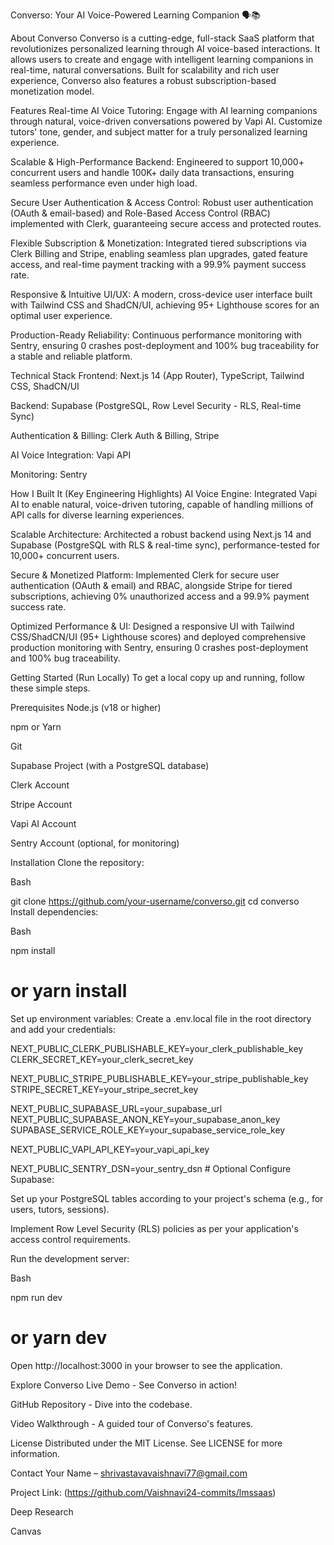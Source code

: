 
Converso: Your AI Voice-Powered Learning Companion 🗣️📚

About Converso
Converso is a cutting-edge, full-stack SaaS platform that revolutionizes personalized learning through AI voice-based interactions. It allows users to create and engage with intelligent learning companions in real-time, natural conversations. Built for scalability and rich user experience, Converso also features a robust subscription-based monetization model.

Features
Real-time AI Voice Tutoring: Engage with AI learning companions through natural, voice-driven conversations powered by Vapi AI. Customize tutors' tone, gender, and subject matter for a truly personalized learning experience.

Scalable & High-Performance Backend: Engineered to support 10,000+ concurrent users and handle 100K+ daily data transactions, ensuring seamless performance even under high load.

Secure User Authentication & Access Control: Robust user authentication (OAuth & email-based) and Role-Based Access Control (RBAC) implemented with Clerk, guaranteeing secure access and protected routes.

Flexible Subscription & Monetization: Integrated tiered subscriptions via Clerk Billing and Stripe, enabling seamless plan upgrades, gated feature access, and real-time payment tracking with a 99.9% payment success rate.

Responsive & Intuitive UI/UX: A modern, cross-device user interface built with Tailwind CSS and ShadCN/UI, achieving 95+ Lighthouse scores for an optimal user experience.

Production-Ready Reliability: Continuous performance monitoring with Sentry, ensuring 0 crashes post-deployment and 100% bug traceability for a stable and reliable platform.

Technical Stack
Frontend: Next.js 14 (App Router), TypeScript, Tailwind CSS, ShadCN/UI

Backend: Supabase (PostgreSQL, Row Level Security - RLS, Real-time Sync)

Authentication & Billing: Clerk Auth & Billing, Stripe

AI Voice Integration: Vapi API

Monitoring: Sentry

How I Built It (Key Engineering Highlights)
AI Voice Engine: Integrated Vapi AI to enable natural, voice-driven tutoring, capable of handling millions of API calls for diverse learning experiences.

Scalable Architecture: Architected a robust backend using Next.js 14 and Supabase (PostgreSQL with RLS & real-time sync), performance-tested for 10,000+ concurrent users.

Secure & Monetized Platform: Implemented Clerk for secure user authentication (OAuth & email) and RBAC, alongside Stripe for tiered subscriptions, achieving 0% unauthorized access and a 99.9% payment success rate.

Optimized Performance & UI: Designed a responsive UI with Tailwind CSS/ShadCN/UI (95+ Lighthouse scores) and deployed comprehensive production monitoring with Sentry, ensuring 0 crashes post-deployment and 100% bug traceability.

Getting Started (Run Locally)
To get a local copy up and running, follow these simple steps.

Prerequisites
Node.js (v18 or higher)

npm or Yarn

Git

Supabase Project (with a PostgreSQL database)

Clerk Account

Stripe Account

Vapi AI Account

Sentry Account (optional, for monitoring)

Installation
Clone the repository:

Bash

git clone https://github.com/your-username/converso.git
cd converso
Install dependencies:

Bash

npm install
# or yarn install
Set up environment variables:
Create a .env.local file in the root directory and add your credentials:

NEXT_PUBLIC_CLERK_PUBLISHABLE_KEY=your_clerk_publishable_key
CLERK_SECRET_KEY=your_clerk_secret_key

NEXT_PUBLIC_STRIPE_PUBLISHABLE_KEY=your_stripe_publishable_key
STRIPE_SECRET_KEY=your_stripe_secret_key

NEXT_PUBLIC_SUPABASE_URL=your_supabase_url
NEXT_PUBLIC_SUPABASE_ANON_KEY=your_supabase_anon_key
SUPABASE_SERVICE_ROLE_KEY=your_supabase_service_role_key

NEXT_PUBLIC_VAPI_API_KEY=your_vapi_api_key

NEXT_PUBLIC_SENTRY_DSN=your_sentry_dsn # Optional
Configure Supabase:

Set up your PostgreSQL tables according to your project's schema (e.g., for users, tutors, sessions).

Implement Row Level Security (RLS) policies as per your application's access control requirements.

Run the development server:

Bash

npm run dev
# or yarn dev
Open http://localhost:3000 in your browser to see the application.

Explore Converso
Live Demo - See Converso in action!

GitHub Repository - Dive into the codebase.

Video Walkthrough - A guided tour of Converso's features.

License
Distributed under the MIT License. See LICENSE for more information.

Contact
Your Name – shrivastavavaishnavi77@gmail.com

Project Link: (https://github.com/Vaishnavi24-commits/lmssaas)












Deep Research

Canvas







